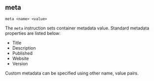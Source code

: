 ## meta

	meta <name> <value>

The `meta` instruction sets container metadata value. Standard metadata properties are listed below:

* Title
* Description
* Published
* Website
* Version

Custom metadata can be specified using other name, value pairs.  